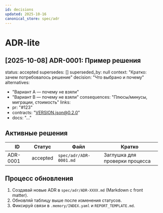 ```yaml
---
id: decisions
updated: 2025-10-16
canonical_store: spec/adr
---
```


# ADR-lite

## [2025-10-08] ADR-0001: Пример решения
status: accepted
supersedes: []
superseded_by: null
context: "Кратко: зачем потребовалось решение"
decision: "Что выбрано и почему"
alternatives:
  - "Вариант A — почему не взяли"
  - "Вариант B — почему не взяли"
consequences: "Плюсы/минусы, миграции, стоимость"
links:
  - pr: "#123"
  - contracts: "VERSION.json@0.2.0"
  - docs: "…"


## Активные решения

| ID | Статус | Файл | Кратко |
| --- | --- | --- | --- |
| ADR-0001 | accepted | `spec/adr/ADR-0001.md` | Заглушка для проверки процесса |


## Процесс обновления

1. Создавай новые ADR в `spec/adr/ADR-XXXX.md` (Markdown с front matter).
2. Обновляй таблицу выше после изменения статусов.
3. Фиксируй связи в `.memory/INDEX.yaml` и `REPORT_TEMPLATE.md`.
